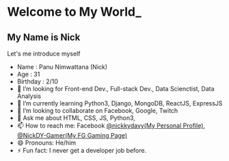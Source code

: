 # Welcome to My World_
## My Name is Nick

Let's me introduce myself
- Name : Panu Nimwattana (Nick)
- Age : 31
- Birthday : 2/10
- 🔭 I’m looking  for Front-end Dev., Full-stack Dev., Data Scienctist, Data Analysis
- 🌱 I’m currently learning Python3, Django, MongoDB, ReactJS, ExpressJS
- 👯 I’m looking to collaborate on Facebook, Google, Twitch
- 💬 Ask me about HTML, CSS, JS, Python3, 
- 📫 How to reach me: Facebook [@nickkydavy(My Personal Profile)](www.facebook.com/nickkydavy), [@NickDY-Gamer(My FG Gaming Page)](www.facebook.com/nickdyGamer)
- 😄 Pronouns: He/him
- ⚡ Fun fact: I never get a developer job before.
